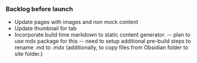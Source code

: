 ### Backlog before launch
- Update pages with images and non mock content
- Update thumbnail for tab
- Incorporate build time markdown to static content generator.
    -- plan to use mdx package for this
    -- need to setup additional pre-build steps to rename .md to .mdx (additionally, to copy files from Obsidian folder to site folder.)